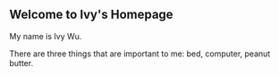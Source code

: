 
## Welcome to Ivy's Homepage

My name is Ivy Wu.

There are three things that are important to me: bed, computer, peanut butter.


